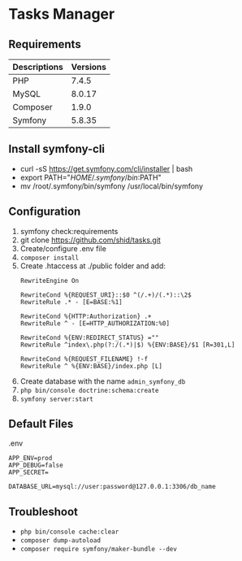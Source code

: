 # Tasks Manager
## Requirements
Descriptions|Versions
---|---
PHP|7.4.5
MySQL|8.0.17
Composer|1.9.0
Symfony|5.8.35

## Install symfony-cli
- curl -sS https://get.symfony.com/cli/installer | bash
- export PATH="$HOME/.symfony/bin:$PATH"
- mv /root/.symfony/bin/symfony /usr/local/bin/symfony

## Configuration
1. symfony check:requirements
2. git clone https://github.com/shid/tasks.git
3. Create/configure .env file
4. `composer install`
5. Create .htaccess at ./public folder and add:
    ```
    RewriteEngine On
    
    RewriteCond %{REQUEST_URI}::$0 ^(/.+)/(.*)::\2$
    RewriteRule .* - [E=BASE:%1]
    
    RewriteCond %{HTTP:Authorization} .+
    RewriteRule ^ - [E=HTTP_AUTHORIZATION:%0]
    
    RewriteCond %{ENV:REDIRECT_STATUS} =""
    RewriteRule ^index\.php(?:/(.*)|$) %{ENV:BASE}/$1 [R=301,L]
    
    RewriteCond %{REQUEST_FILENAME} !-f
    RewriteRule ^ %{ENV:BASE}/index.php [L]
   ```
6. Create database with the name `admin_symfony_db`
7. `php bin/console doctrine:schema:create` 
8. `symfony server:start`

## Default Files
.env
```
APP_ENV=prod
APP_DEBUG=false
APP_SECRET=

DATABASE_URL=mysql://user:password@127.0.0.1:3306/db_name
```

## Troubleshoot
- `php bin/console cache:clear`
- `composer dump-autoload`
- `composer require symfony/maker-bundle --dev`

